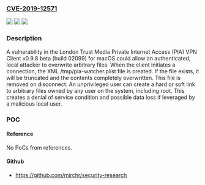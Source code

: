 ### [CVE-2019-12571](https://cve.mitre.org/cgi-bin/cvename.cgi?name=CVE-2019-12571)
![](https://img.shields.io/static/v1?label=Product&message=n%2Fa&color=blue)
![](https://img.shields.io/static/v1?label=Version&message=n%2Fa&color=blue)
![](https://img.shields.io/static/v1?label=Vulnerability&message=n%2Fa&color=brighgreen)

### Description

A vulnerability in the London Trust Media Private Internet Access (PIA) VPN Client v0.9.8 beta (build 02099) for macOS could allow an authenticated, local attacker to overwrite arbitrary files. When the client initiates a connection, the XML /tmp/pia-watcher.plist file is created. If the file exists, it will be truncated and the contents completely overwritten. This file is removed on disconnect. An unprivileged user can create a hard or soft link to arbitrary files owned by any user on the system, including root. This creates a denial of service condition and possible data loss if leveraged by a malicious local user.

### POC

#### Reference
No PoCs from references.

#### Github
- https://github.com/mirchr/security-research

